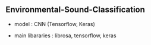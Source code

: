 ## Environmental-Sound-Classification

* model : CNN (Tensorflow, Keras)

* main libararies : librosa, tensorflow, keras
